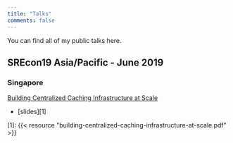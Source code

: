 ```yaml
---
title: "Talks"
comments: false
---
```

You can find all of my public talks here.

## SREcon19 Asia/Pacific - June 2019
### Singapore

[Building Centralized Caching Infrastructure at Scale](https://www.usenix.org/conference/srecon19asia/presentation/won)

* [slides][1]

[1]: {{< resource "building-centralized-caching-infrastructure-at-scale.pdf" >}}
